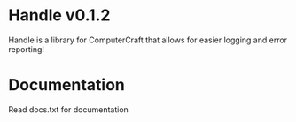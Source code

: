# Handle v0.1.2
Handle is a library for ComputerCraft that allows for easier logging and error reporting!

# Documentation
Read docs.txt for documentation
